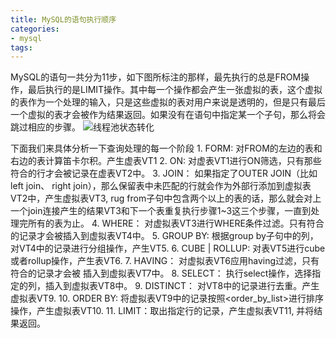 ```yaml
---
title: MySQL的语句执行顺序
categories: 
- mysql
tags:
---
```


MySQL的语句一共分为11步，如下图所标注的那样，最先执行的总是FROM操作，最后执行的是LIMIT操作。其中每一个操作都会产生一张虚拟的表，这个虚拟的表作为一个处理的输入，只是这些虚拟的表对用户来说是透明的，但是只有最后一个虚拟的表才会被作为结果返回。如果没有在语句中指定某一个子句，那么将会跳过相应的步骤。
![线程池状态转化](/images/MySQL的语句执行顺序.png)

下面我们来具体分析一下查询处理的每一个阶段
	1. FORM: 对FROM的左边的表和右边的表计算笛卡尔积。产生虚表VT1
	2. ON: 对虚表VT1进行ON筛选，只有那些符合<join-condition>的行才会被记录在虚表VT2中。
	3. JOIN： 如果指定了OUTER JOIN（比如left join、 right join），那么保留表中未匹配的行就会作为外部行添加到虚拟表VT2中，产生虚拟表VT3, rug from子句中包含两个以上的表的话，那么就会对上一个join连接产生的结果VT3和下一个表重复执行步骤1~3这三个步骤，一直到处理完所有的表为止。
	4. WHERE： 对虚拟表VT3进行WHERE条件过滤。只有符合<where-condition>的记录才会被插入到虚拟表VT4中。
	5. GROUP BY: 根据group by子句中的列，对VT4中的记录进行分组操作，产生VT5.
	6. CUBE | ROLLUP: 对表VT5进行cube或者rollup操作，产生表VT6.
	7. HAVING： 对虚拟表VT6应用having过滤，只有符合<having-condition>的记录才会被 插入到虚拟表VT7中。
	8. SELECT： 执行select操作，选择指定的列，插入到虚拟表VT8中。
	9. DISTINCT： 对VT8中的记录进行去重。产生虚拟表VT9.
	10. ORDER BY: 将虚拟表VT9中的记录按照<order_by_list>进行排序操作，产生虚拟表VT10.
	11. LIMIT：取出指定行的记录，产生虚拟表VT11, 并将结果返回。

